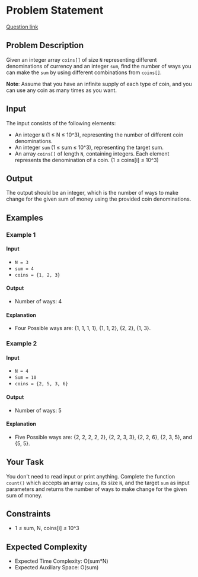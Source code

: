 # Problem Statement
[Question link](https://www.geeksforgeeks.org/problems/coin-change2448/1?page=1&sprint=ca8ae412173dbd8346c26a0295d098fd&sortBy=submissions)
## Problem Description

Given an integer array `coins[]` of size `N` representing different denominations of currency and an integer `sum`, find the number of ways you can make the `sum` by using different combinations from `coins[]`.

**Note**: Assume that you have an infinite supply of each type of coin, and you can use any coin as many times as you want.

## Input

The input consists of the following elements:

- An integer `N` (1 ≤ N ≤ 10^3), representing the number of different coin denominations.
- An integer `sum` (1 ≤ sum ≤ 10^3), representing the target sum.
- An array `coins[]` of length `N`, containing integers. Each element represents the denomination of a coin. (1 ≤ coins[i] ≤ 10^3)

## Output

The output should be an integer, which is the number of ways to make change for the given sum of money using the provided coin denominations.

## Examples

### Example 1

#### Input
- `N = 3`
- `sum = 4`
- `coins = {1, 2, 3}`

#### Output
- Number of ways: 4

#### Explanation
- Four Possible ways are: {1, 1, 1, 1}, {1, 1, 2}, {2, 2}, {1, 3}.

### Example 2

#### Input
- `N = 4`
- `Sum = 10`
- `coins = {2, 5, 3, 6}`

#### Output
- Number of ways: 5

#### Explanation
- Five Possible ways are: {2, 2, 2, 2, 2}, {2, 2, 3, 3}, {2, 2, 6}, {2, 3, 5}, and {5, 5}.

## Your Task

You don't need to read input or print anything. Complete the function `count()` which accepts an array `coins`, its size `N`, and the target `sum` as input parameters and returns the number of ways to make change for the given sum of money.

## Constraints

- 1 ≤ sum, N, coins[i] ≤ 10^3

## Expected Complexity

- Expected Time Complexity: O(sum*N)
- Expected Auxiliary Space: O(sum)
